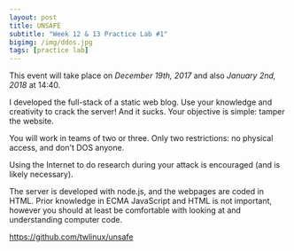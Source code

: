 ```yaml
---
layout: post
title: UNSAFE
subtitle: "Week 12 & 13 Practice Lab #1"
bigimg: /img/ddos.jpg
tags: [practice lab]
---
```


This event will take place on *December 19th, 2017* and also *January 2nd, 2018* at 14:40.

I developed the full-stack of a static web blog. Use your knowledge and creativity to crack the server! And it sucks. Your objective is simple: tamper the website.

You will work in teams of two or three. Only two restrictions: no physical access, and don't DOS anyone.

Using the Internet to do research during your attack is encouraged (and is likely necessary).

The server is developed with node.js, and the webpages are coded in HTML. Prior knowledge in ECMA JavaScript and HTML is not important, however you should at least be comfortable with looking at and understanding computer code.

<https://github.com/twlinux/unsafe>